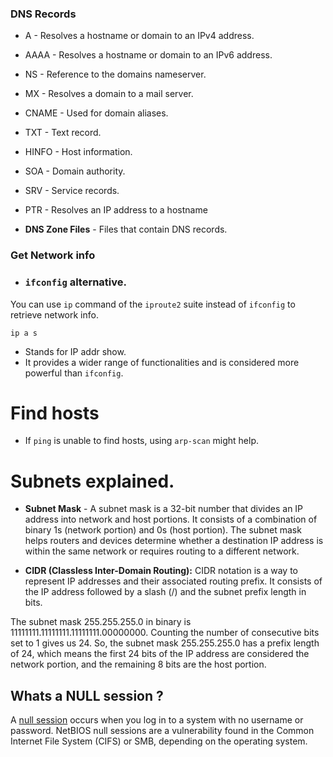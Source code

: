 ### DNS Records

- A - Resolves a hostname or domain to an IPv4 address.
- AAAA - Resolves a hostname or domain to an IPv6 address.
- NS - Reference to the domains nameserver.
- MX - Resolves a domain to a mail server.
- CNAME - Used for domain aliases.
- TXT - Text record.
- HINFO - Host information.
- SOA - Domain authority.
- SRV - Service records.
- PTR - Resolves an IP address to a hostname

- **DNS Zone Files** - Files that contain DNS records.

### Get Network info

- ### ``ifconfig`` alternative.

 You can use ``ip`` command of the ``iproute2`` suite instead of ``ifconfig`` to retrieve network info.
```
ip a s
```
- Stands for IP addr show.
- It provides a wider range of functionalities and is considered more powerful than ``ifconfig``.

# Find hosts 

- If `ping` is unable to find hosts, using `arp-scan` might help.

# Subnets  explained.

- __Subnet Mask__ - A subnet mask is a 32-bit number that divides an IP address into network and host portions. It consists of a combination of binary 1s (network portion) and 0s (host portion). The subnet mask helps routers and devices determine whether a destination IP address is within the same network or requires routing to a different network.

- **CIDR (Classless Inter-Domain Routing):** CIDR notation is a way to represent IP addresses and their associated routing prefix. It consists of the IP address followed by a slash (/) and the subnet prefix length in bits.

The subnet mask 255.255.255.0 in binary is 11111111.11111111.11111111.00000000. Counting the number of consecutive bits set to 1 gives us 24. So, the subnet mask 255.255.255.0 has a prefix length of 24, which means the first 24 bits of the IP address are considered the network portion, and the remaining 8 bits are the host portion.

## Whats a NULL session ?

A [null session](https://www.blumira.com/glossary/null-session/) occurs when you log in to a system with no username or password. NetBIOS null sessions are a vulnerability found in the Common Internet File System (CIFS) or SMB, depending on the operating system.
